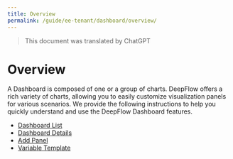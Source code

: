 ```yaml
---
title: Overview
permalink: /guide/ee-tenant/dashboard/overview/
---
```


> This document was translated by ChatGPT

# Overview

A Dashboard is composed of one or a group of charts. DeepFlow offers a rich variety of charts, allowing you to easily customize visualization panels for various scenarios.
We provide the following instructions to help you quickly understand and use the DeepFlow Dashboard features.

- [Dashboard List](./list/)
- [Dashboard Details](./use/)
- [Add Panel](./add-panel/)
- [Variable Template](./variable-template/)